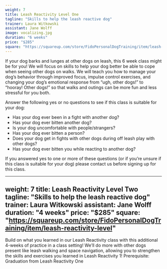 ```yaml
---
weight: 7
title: Leash Reactivity Level One
tagline: "Skills to help the leash reactive dog"
trainer: Laura Witkowski
assistant: Jane Wolff
image: vocalizing.jpg
duration: "6 weeks"
price: "$285"
square: "https://squareup.com/store/FidoPersonalDogTraining/item/leash-reactivity-class"
---
```

If your dog barks and lunges at other dogs on leash, this 6 week class might be 
for you! We will focus on skills to help your dog better be able to cope when 
seeing other dogs on walks. We will teach you how to manage your dog’s behavior 
through improved focus, impulse control exercises, and changing your dog’s 
emotional response from “ugh, other dogs!” to “hooray! Other dogs!” so that walks 
and outings can be more fun and less stressful for you both.

Answer the following yes or no questions to see if this class is suitable for your dog:

  * Has your dog ever been in a fight with another dog?
  * Has your dog ever bitten another dog?
  * Is your dog uncomfortable with people/strangers?
  * Has your dog ever bitten a person?
  * Does your dog get in fights with other dogs during off leash play with other dogs?
  * Has your dog ever bitten you while reacting to another dog?

If you answered yes to one or more of these questions (or if you’re unsure if this 
class is suitable for your dog) please contact us before signing up for this class.

---
weight: 7
title: Leash Reactivity Level Two
tagline: "Skills to help the leash reactive dog"
trainer: Laura Witkowski
assistant: Jane Wolff
duration: "4 weeks"
price: "$285"
square: "https://squareup.com/store/FidoPersonalDogTraining/item/leash-reactivity-level"
---
Build on what you learned in our Leash Reactivity class with this additional 4-weeks of practice in a class setting! We’ll do 
more with other dogs present like leash walking and space navigation, allowing you to strengthen the skills and exercises you 
learned in Leash Reactivity 1! 
Prerequisite: Graduation from Leash Reactivity One
